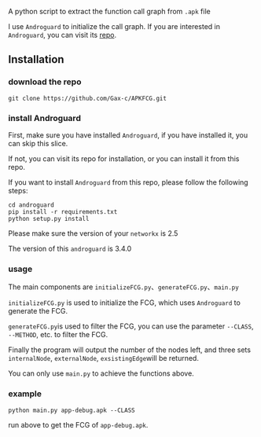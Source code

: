 A python script to extract the function call graph from `.apk` file

I use `Androguard` to initialize the call graph. If you are interested in `Androguard`, you can visit its [repo](https://github.com/androguard/androguard). 



## Installation

### download the repo

```
git clone https://github.com/Gax-c/APKFCG.git
```





### install Androguard

First, make sure you have installed `Androguard`, if you have installed it, you can skip this slice. 

If not, you can visit its repo for installation, or you can install it from this repo. 

If you want to install `Androguard` from this repo, please follow the following steps: 

```
cd androguard
pip install -r requirements.txt
python setup.py install 
```

Please make sure the version of your `networkx` is 2.5

The version of this `androguard` is 3.4.0 





### usage

The main components are `initializeFCG.py`、`generateFCG.py`、`main.py`

`initializeFCG.py` is used to initialize the FCG, which uses `Androguard` to generate the FCG. 

`generateFCG.py`is used to filter the FCG, you can use the parameter `--CLASS`, `--METHOD`, etc. to filter the FCG. 

Finally the program will output the number of the nodes left, and three sets `internalNode`, `externalNode`, `exsistingEdge`will be returned. 

You can only use `main.py` to achieve the functions above. 





### example 

```
python main.py app-debug.apk --CLASS
```

run above to get the FCG of `app-debug.apk`. 